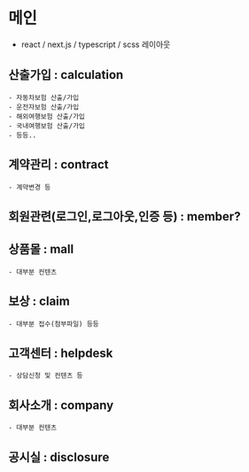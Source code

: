 # 메인
 - react / next.js / typescript / scss 레이아웃
 
## 산출가입 : calculation    
    - 자동차보험 산출/가입
    - 운전자보험 산출/가입
    - 해외여행보험 산출/가입
    - 국내여행보험 산출/가입
    - 등등..
    
## 계약관리 : contract
    - 계약변경 등
    
## 회원관련(로그인,로그아웃,인증 등) : member?
  
## 상품몰 : mall 
    - 대부분 컨텐츠
    
## 보상 : claim
    - 대부분 접수(첨부파일) 등등
    
## 고객센터 : helpdesk
    - 상담신청 및 컨텐츠 등

## 회사소개 : company
    - 대부분 컨텐츠

## 공시실 : disclosure
 

    
    
    
